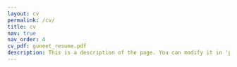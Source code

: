 ```yaml
---
layout: cv
permalink: /cv/
title: cv
nav: true
nav_order: 4
cv_pdf: guneet_resume.pdf
description: This is a description of the page. You can modify it in 'pages/_cv.md'. You can also change or remove the top pdf download button.
---
```

